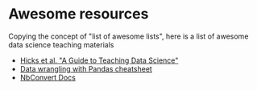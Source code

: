 # Awesome resources

Copying the concept of "list of awesome lists", here is a list of awesome data science teaching materials

- [Hicks et al. "A Guide to Teaching Data Science"](https://arxiv.org/abs/1612.07140)
- [Data wrangling with Pandas cheatsheet](https://github.com/pandas-dev/pandas/blob/master/doc/cheatsheet/Pandas_Cheat_Sheet.pdf)
- [NbConvert Docs](https://ipython.org/ipython-doc/3/notebook/nbconvert.html)
